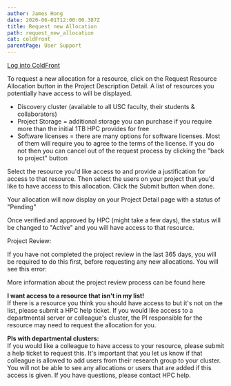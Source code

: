 ```yaml
---
author: James Hong
date: 2020-06-01T12:00:00.387Z
title: Request new Allocation
path: request_new_allocation
cat: coldFront
parentPage: User Support
---
```


[Log into ColdFront](https://hpcaccount.usc.edu/)

To request a new allocation for a resource, click on the Request Resource Allocation button in the Project Description Detail.  A list of resources you potentially have access to will be displayed.  






* Discovery cluster (available to all USC faculty, their students & collaborators)
* Project Storage = additional storage you can purchase if you require more than the initial 1TB HPC provides for free
* Software licenses = there are many options for software licenses.  Most of them will require you to agree to the terms of the license.  If you do not then you can cancel out of the request process by clicking the "back to project" button


Select the resource you'd like access to and provide a justification for access to that resource.  Then select the users on your project that you'd like to have access to this allocation.  Click the Submit button when done.

Your allocation will now display on your Project Detail page with a status of "Pending"  


Once verified and approved by HPC (might take a few days), the status will be changed to "Active" and you will have access to that resource.


Project Review:

If you have not completed the project review in the last 365 days, you will be required to do this first, before requesting any new allocations.  You will see this error:


More information about the project review process can be found here

**I want access to a resource that isn't in my list!**  
If there is a resource you think you should have access to but it's not on the list, please submit a HPC help ticket.  If you would like access to a departmental server or colleague's cluster, the PI responsible for the resource may need to request the allocation for you.


**PIs with departmental clusters:**  
If you would like a colleague to have access to your resource, please submit a help ticket to request this.  It's important that you let us know if that colleague is allowed to add users from their research group to your cluster.  You will not be able to see any allocations or users that are added if this access is given.  If you have questions, please contact HPC help.



